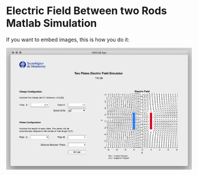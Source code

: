 # Electric Field Between two Rods Matlab Simulation

If you want to embed images, this is how you do it:

![Screenshot](github_preview.png)
